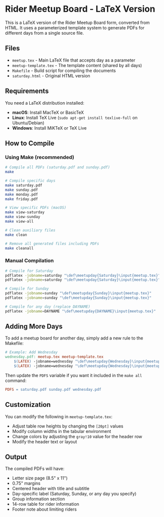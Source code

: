 # Rider Meetup Board - LaTeX Version

This is a LaTeX version of the Rider Meetup Board form, converted from HTML. It uses a parameterized template system to generate PDFs for different days from a single source file.

## Files

- `meetup.tex` - Main LaTeX file that accepts day as a parameter
- `meetup-template.tex` - The template content (shared by all days)
- `Makefile` - Build script for compiling the documents
- `saturday.html` - Original HTML version

## Requirements

You need a LaTeX distribution installed:
- **macOS**: Install MacTeX or BasicTeX
- **Linux**: Install TeX Live (`sudo apt-get install texlive-full` on Ubuntu/Debian)
- **Windows**: Install MiKTeX or TeX Live

## How to Compile

### Using Make (recommended)

```bash
# Compile all PDFs (saturday.pdf and sunday.pdf)
make

# Compile specific days
make saturday.pdf
make sunday.pdf
make monday.pdf
make friday.pdf

# View specific PDFs (macOS)
make view-saturday
make view-sunday
make view-all

# Clean auxiliary files
make clean

# Remove all generated files including PDFs
make cleanall
```

### Manual Compilation

```bash
# Compile for Saturday
pdflatex -jobname=saturday "\def\meetupday{Saturday}\input{meetup.tex}"
pdflatex -jobname=saturday "\def\meetupday{Saturday}\input{meetup.tex}"

# Compile for Sunday
pdflatex -jobname=sunday "\def\meetupday{Sunday}\input{meetup.tex}"
pdflatex -jobname=sunday "\def\meetupday{Sunday}\input{meetup.tex}"

# Compile for any day (replace DAYNAME)
pdflatex -jobname=DAYNAME "\def\meetupday{DAYNAME}\input{meetup.tex}"
```

## Adding More Days

To add a meetup board for another day, simply add a new rule to the Makefile:

```makefile
# Example: Add Wednesday
wednesday.pdf: meetup.tex meetup-template.tex
	$(LATEX) -jobname=wednesday "\def\meetupday{Wednesday}\input{meetup.tex}"
	$(LATEX) -jobname=wednesday "\def\meetupday{Wednesday}\input{meetup.tex}"
```

Then update the `PDFS` variable if you want it included in the `make all` command:
```makefile
PDFS = saturday.pdf sunday.pdf wednesday.pdf
```

## Customization

You can modify the following in `meetup-template.tex`:
- Adjust table row heights by changing the `[20pt]` values
- Modify column widths in the tabular environment
- Change colors by adjusting the `gray!10` value for the header row
- Modify the header text or layout

## Output

The compiled PDFs will have:
- Letter size page (8.5" x 11")
- 0.75" margins
- Centered header with title and subtitle
- Day-specific label (Saturday, Sunday, or any day you specify)
- Group information section
- 14-row table for rider information
- Footer note about limiting riders 